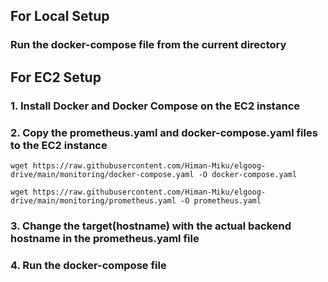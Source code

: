 ## For Local Setup

### Run the docker-compose file from the current directory

## For EC2 Setup

### 1. Install Docker and Docker Compose on the EC2 instance

### 2. Copy the prometheus.yaml and docker-compose.yaml files to the EC2 instance

`wget https://raw.githubusercontent.com/Himan-Miku/elgoog-drive/main/monitoring/docker-compose.yaml -O docker-compose.yaml`

`wget https://raw.githubusercontent.com/Himan-Miku/elgoog-drive/main/monitoring/prometheus.yaml -O prometheus.yaml`

### 3. Change the target(hostname) with the actual backend hostname in the prometheus.yaml file

### 4. Run the docker-compose file
